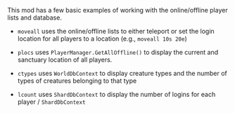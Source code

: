 ﻿This mod has a few basic examples of working with the online/offline player lists and database.

* `moveall` uses the online/offline lists to either teleport or set the login location for all players to a location (e.g., `moveall 10s 20e`)

* `plocs` uses `PlayerManager.GetAllOffline()` to display the current and sanctuary location of all players.

* `ctypes` uses `WorldDbContext` to display creature types and the number of types of creatures belonging to that type

* `lcount` uses `ShardDbContext` to display the number of logins for each player / `ShardDbContext`

  